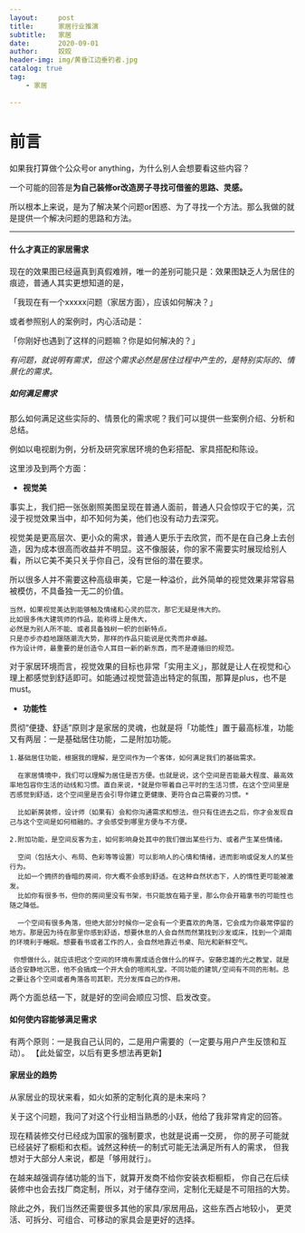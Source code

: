 ```yaml
---
layout:     post
title:      家居行业推演
subtitle:   家居
date:       2020-09-01
author:     姣姣
header-img: img/黄昏江边垂钓者.jpg
catalog: true
tag:
    - 家居
     
---
```

# 前言

如果我打算做个公众号or anything，为什么别人会想要看这些内容？

一个可能的回答是**为自己装修or改造房子寻找可借鉴的思路、灵感。** 

所以根本上来说，是为了解决某个问题or困惑、为了寻找一个方法。那么我做的就是提供一个解决问题的思路和方法。

---

#### 什么才真正的家居需求

现在的效果图已经逼真到真假难辨，唯一的差别可能只是：效果图缺乏人为居住的痕迹，普通人其实更想知道的是，

「我现在有一个xxxxx问题（家居方面），应该如何解决？」

或者参照别人的案例时，内心活动是：

「你刚好也遇到了这样的问题嘛？你是如何解决的？」

*有问题，就说明有需求，但这个需求必然是居住过程中产生的，是特别实际的、情景化的需求。*

##### 如何满足需求

那么如何满足这些实际的、情景化的需求呢？我们可以提供一些案例介绍、分析和总结。

例如以电视剧为例，分析及研究家居环境的色彩搭配、家具搭配和陈设。

这里涉及到两个方面：

- **视觉美**

事实上，我们把一张张剧照美图呈现在普通人面前，普通人只会惊叹于它的美，沉浸于视觉效果当中，却不知何为美，他们也没有动力去深究。

视觉美是更高层次、更小众的需求，普通人更乐于去欣赏，而不是在自己身上去创造，因为成本很高而收益并不明显。这不像服装，你的家不需要实时展现给别人看，所以它美不美只关乎你自己，没有世俗的潜在要求。

所以很多人并不需要这种高级审美，它是一种溢价，此外简单的视觉效果非常容易被模仿，不具备独一无二的价值。

```
当然，如果视觉美达到能够触及情绪和心灵的层次，那它无疑是伟大的。
比如很多伟大建筑师的作品，能称得上是伟大，
必然是为别人所不能、或者具备独树一帜的创新特点。
只是亦步亦趋地跟随潮流大势，那样的作品只能说是优秀而非卓越。
作为设计师，最重要的是创造令人耳目一新的新东西，而不是遵循旧的规范。

```

对于家居环境而言，视觉效果的目标也非常「实用主义」，那就是让人在视觉和心理上都感觉到舒适即可。如能通过视觉营造出特定的氛围，那算是plus，也不是must。


- **功能性**

贯彻“便捷、舒适”原则才是家居的灵魂，也就是将「功能性」置于最高标准，功能又有两层：一是基础居住功能，二是附加功能。

    1.基础居住功能，根据我的理解，是空间作为一个客体，如何满足我们的基础需求。

      在家居情境中，我们可以理解为居住是否方便。也就是说，这个空间是否能最大程度、最高效率地包容你生活的动线和习惯。直白来说，*就是你带着自己平时的生活习惯，在这个空间里是否感觉到舒适，这个空间里是否会引导你建立更健康、更符合自己需要的习惯。*
      
      比如新房装修，设计师（如果有）会和你沟通需求和想法，但只有住进去之后，你才会发现自己与这个空间是如何相融的。才会感受到哪里方便与不方便。

    2.附加功能，是空间反客为主，如何影响身处其中的我们做出某些行为、或者产生某些情绪。
    
      空间（包括大小、布局、色彩等等设置）可以影响人的心情和情绪，进而影响或促发人的某些行为。
      比如一个拥挤的昏暗的房间，你大概不会感到舒适。在这种自然状态下，人的惰性更可能被激发。
      比如你有很多书，但你的房间里没有书架，书只能放在箱子里，那么你会开箱拿书的可能性也随之降低。

      一个空间有很多角落，但绝大部分时候你一定会有一个更喜欢的角落，它会成为你最常停留的地方。那是因为待在那里你感到舒适，想要休息的人会自然而然第找到沙发或床，找到一个湖南的环境利于睡眠。想要看书或者工作的人，会自然地靠近书桌、阳光和新鲜空气。

     你想做什么，就应该把这个空间的环境布置成适合做什么的样子。安藤忠雄的光之教堂，就是适合安静地沉思，他不会搞成一个开大会的喧闹礼堂。不同功能的建筑/空间有不同的形制。总之要让各个空间或者角落各司其职，充分发挥自己的作用。

两个方面总结一下，就是好的空间会顺应习惯、启发改变。

#### 如何使内容能够满足需求

有两个原则：一是我自己认同的，二是用户需要的（一定要与用户产生反馈和互动）。
【此处留空，以后有更多想法再更新】

#### 家居业的趋势

从家居业的现状来看，如火如荼的定制化真的是未来吗？

关于这个问题，我问了对这个行业相当熟悉的小跃，他给了我非常肯定的回答。

现在精装修交付已经成为国家的强制要求，也就是说甫一交房，
你的房子可能就已经装好了橱柜和衣柜。诚然这种统一的制式可能无法满足所有人的需求，
但我想对于大部分人来说，都是「够用就行」。

在越来越强调存储功能的当下，就算开发商不给你安装衣柜橱柜，
你自己在后续装修中也会去找厂商定制，所以，对于储存空间，定制化无疑是不可阻挡的大势。

除此之外，我们当然还需要很多其他的家具/家居用品，这些东西占地较小，
更灵活、可拆分、可组合、可移动的家具会是更好的选择。





